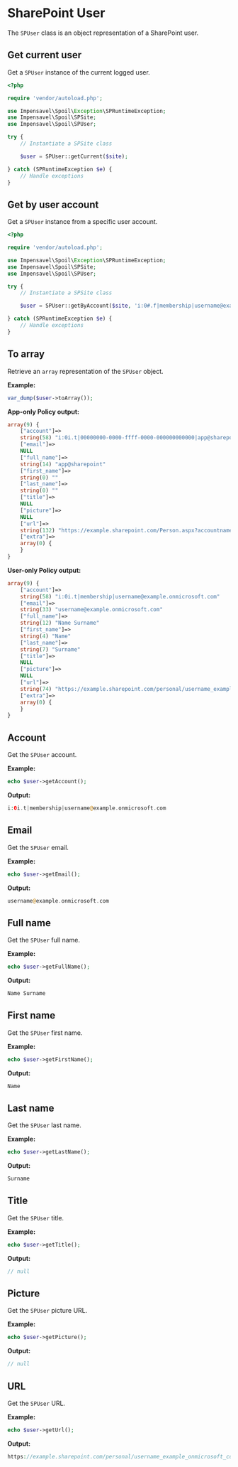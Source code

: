 # SharePoint User
The `SPUser` class is an object representation of a SharePoint user.

## Get current user
Get a `SPUser` instance of the current logged user.

```php
<?php

require 'vendor/autoload.php';

use Impensavel\Spoil\Exception\SPRuntimeException;
use Impensavel\Spoil\SPSite;
use Impensavel\Spoil\SPUser;

try {
    // Instantiate a SPSite class

    $user = SPUser::getCurrent($site);

} catch (SPRuntimeException $e) {
    // Handle exceptions
}
```

## Get by user account
Get a `SPUser` instance from a specific user account.

```php
<?php

require 'vendor/autoload.php';

use Impensavel\Spoil\Exception\SPRuntimeException;
use Impensavel\Spoil\SPSite;
use Impensavel\Spoil\SPUser;

try {
    // Instantiate a SPSite class

    $user = SPUser::getByAccount($site, 'i:0#.f|membership|username@example.onmicrosoft.com');

} catch (SPRuntimeException $e) {
    // Handle exceptions
}
```

## To array
Retrieve an `array` representation of the `SPUser` object.

**Example:**
```php
var_dump($user->toArray());
```

**App-only Policy output:**
```php
array(9) {
    ["account"]=>
    string(58) "i:0i.t|00000000-0000-ffff-0000-000000000000|app@sharepoint"
    ["email"]=>
    NULL
    ["full_name"]=>
    string(14) "app@sharepoint"
    ["first_name"]=>
    string(0) ""
    ["last_name"]=>
    string(0) ""
    ["title"]=>
    NULL
    ["picture"]=>
    NULL
    ["url"]=>
    string(132) "https://example.sharepoint.com/Person.aspx?accountname=i%3A0i%2Et%7C00000000%2D0000%2Dffff%2D0000%2D000000000000%7Capp%40sharepoint"
    ["extra"]=>
    array(0) {
    }
}
```

**User-only Policy output:**
```php
array(9) {
    ["account"]=>
    string(58) "i:0i.t|membership|username@example.onmicrosoft.com"
    ["email"]=>
    string(33) "username@example.onmicrosoft.com"
    ["full_name"]=>
    string(12) "Name Surname"
    ["first_name"]=>
    string(4) "Name"
    ["last_name"]=>
    string(7) "Surname"
    ["title"]=>
    NULL
    ["picture"]=>
    NULL
    ["url"]=>
    string(74) "https://example.sharepoint.com/personal/username_example_onmicrosoft_com/"
    ["extra"]=>
    array(0) {
    }
}
```

## Account
Get the `SPUser` account.

**Example:**
```php
echo $user->getAccount();
```

**Output:**
```php
i:0i.t|membership|username@example.onmicrosoft.com
```

## Email
Get the `SPUser` email.

**Example:**
```php
echo $user->getEmail();
```

**Output:**
```php
username@example.onmicrosoft.com
```

## Full name
Get the `SPUser` full name.

**Example:**
```php
echo $user->getFullName();
```

**Output:**
```php
Name Surname
```

## First name
Get the `SPUser` first name.

**Example:**
```php
echo $user->getFirstName();
```

**Output:**
```php
Name
```

## Last name
Get the `SPUser` last name.

**Example:**
```php
echo $user->getLastName();
```

**Output:**
```php
Surname
```

## Title
Get the `SPUser` title.

**Example:**
```php
echo $user->getTitle();
```

**Output:**
```php
// null
```

## Picture
Get the `SPUser` picture URL.

**Example:**
```php
echo $user->getPicture();
```

**Output:**
```php
// null
```

## URL
Get the `SPUser` URL.

**Example:**
```php
echo $user->getUrl();
```

**Output:**
```php
https://example.sharepoint.com/personal/username_example_onmicrosoft_com/
```
